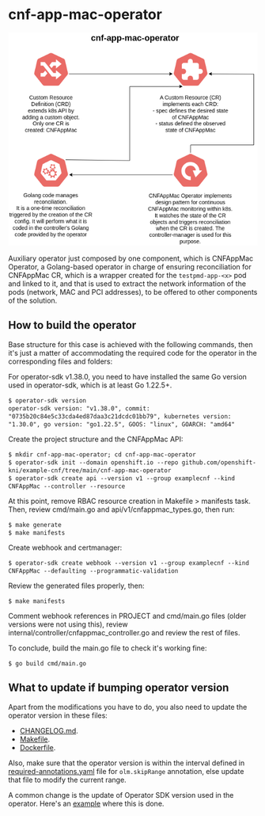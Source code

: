 # cnf-app-mac-operator

![Operator behavior](../documentation/cnf-app-mac-operator.png)

Auxiliary operator just composed by one component, which is CNFAppMac Operator, a Golang-based operator in charge of ensuring reconciliation for CNFAppMac CR, which is a wrapper created for the `testpmd-app-<x>` pod and linked to it, and that is used to extract the network information of the pods (network, MAC and PCI addresses), to be offered to other components of the solution.

## How to build the operator

Base structure for this case is achieved with the following commands, then it's just a matter of accommodating the required code for the operator in the corresponding files and folders:

For operator-sdk v1.38.0, you need to have installed the same Go version used in operator-sdk, which is at least Go 1.22.5+.

```
$ operator-sdk version
operator-sdk version: "v1.38.0", commit: "0735b20c84e5c33cda4ed87daa3c21dcdc01bb79", kubernetes version: "1.30.0", go version: "go1.22.5", GOOS: "linux", GOARCH: "amd64"
```

Create the project structure and the CNFAppMac API:

```
$ mkdir cnf-app-mac-operator; cd cnf-app-mac-operator
$ operator-sdk init --domain openshift.io --repo github.com/openshift-kni/example-cnf/tree/main/cnf-app-mac-operator
$ operator-sdk create api --version v1 --group examplecnf --kind CNFAppMac --controller --resource
```

At this point, remove RBAC resource creation in Makefile > manifests task. Then, review cmd/main.go and api/v1/cnfappmac_types.go, then run:

```
$ make generate
$ make manifests 
```

Create webhook and certmanager:

```
$ operator-sdk create webhook --version v1 --group examplecnf --kind CNFAppMac --defaulting --programmatic-validation
```

Review the generated files properly, then:

```
$ make manifests
```

Comment webhook references in PROJECT and cmd/main.go files (older versions were not using this), review internal/controller/cnfappmac_controller.go and review the rest of files.

To conclude, build the main.go file to check it's working fine:

```
$ go build cmd/main.go
```

## What to update if bumping operator version

Apart from the modifications you have to do, you also need to update the operator version in these files:

- [CHANGELOG.md](CHANGELOG.md).
- [Makefile](Makefile).
- [Dockerfile](Dockerfile).

Also, make sure that the operator version is within the interval defined in [required-annotations.yaml](../utils/required-annotations.yaml) file for `olm.skipRange` annotation, else update that file to modify the current range.

A common change is the update of Operator SDK version used in the operator. Here's an [example](https://github.com/openshift-kni/example-cnf/pull/108) where this is done.
